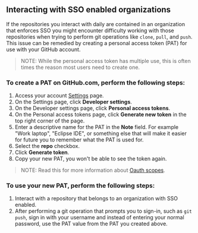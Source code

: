 ## Interacting with SSO enabled organizations

If the repositories you interact with daily are contained in an organization that enforces SSO you might encounter difficulty working with those repositories when trying to perform git operations like `clone`, `pull`, and `push`. This issue can be remedied by creating a personal access token (PAT) for use with your GitHub account. 

> NOTE: While the personal access token has multiple use, this is often times the reason most users need to create one. 

### To create a PAT on GitHub.com, perform the following steps:

1. Access your account [Settings](https://github.com/settings/profile) page.
1. On the Settings page, click **Developer settings**.
1. On the Developer settings page, click **Personal access tokens**.
1. On the Personal access tokens page, click **Generate new token** in the top right corner of the page.
1. Enter a descriptive name for the PAT in the **Note** field. For example "Work laptop", "Eclipse IDE", or something else that will make it easier for future you to remember what the PAT is used for.
1. Select the **repo** checkbox.
1. Click **Generate token**.
1. Copy your new PAT, you won't be able to see the token again. 

> NOTE: Read this for more information about [Oauth scopes](https://docs.github.com/apps/building-oauth-apps/scopes-for-oauth-apps/).

### To use your new PAT, perform the following steps:

1. Interact with a repository that belongs to an organization with SSO enabled.
1. After performing a git operation that prompts you to sign-in, such as `git push`, sign in with your username and instead of entering your normal password, use the PAT value from the PAT you created above.

